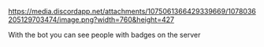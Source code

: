 https://media.discordapp.net/attachments/1075061366429339669/1078036205129703474/image.png?width=760&height=427

With the bot you can see people with badges on the server
